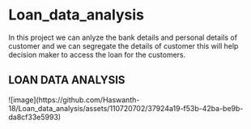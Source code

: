 # Loan_data_analysis
In this project we can anlyze the bank details and personal details of customer and we can segregate the details of customer this will help decision maker to access the loan for the customers.
<h2>LOAN DATA ANALYSIS</h2>
![image](https://github.com/Haswanth-18/Loan_data_analysis/assets/110720702/37924a19-f53b-42ba-be9b-da8cf33e5993)
